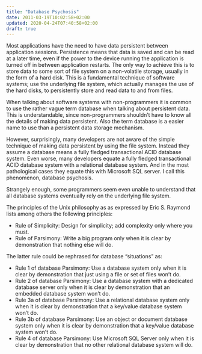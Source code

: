 ```yaml
---
title: "Database Psychosis"
date: 2011-03-19T10:02:58+02:00
updated: 2020-04-24T07:40:58+02:00
draft: true
---
```


Most applications have the need to have data persistent between application sessions. Persistence means that data is saved and can be read at a later time, even if the power to the device running the application is turned off in between application restarts. The only way to achieve this is to store data to some sort of file system on a non-volatile storage, usually in the form of a hard disk. This is a fundamental technique of software systems; use the underlying file system, which actually manages the use of the hard disks, to persistently store and read data to and from files.

When talking about software systems with non-programmers it is common to use the rather vague term database when talking about persistent data. This is understandable, since non-programmers shouldn’t have to know all the details of making data persistent. Also the term database is a easier name to use than a persistent data storage mechanism.

However, surprisingly, many developers are not aware of the simple technique of making data persistent by using the file system. Instead they assume a database means a fully fledged transactional ACID database system. Even worse, many developers equate a fully fledged transactional ACID database system with a relational database system. And in the most pathological cases they equate this with Microsoft SQL server. I call this phenomenon, database psychosis.

Strangely enough, some programmers seem even unable to understand that all database systems eventually rely on the underlying file system.

The principles of the Unix philosophy as as expressed by Eric S. Raymond lists among others the following principles:

* Rule of Simplicity: Design for simplicity; add complexity only where you must.
* Rule of Parsimony: Write a big program only when it is clear by demonstration that nothing else will do.

The latter rule could be rephrased for database “situations” as:

* Rule 1 of database Parsimony: Use a database system only when it is clear by demonstration that just using a file or set of files won’t do.
* Rule 2 of database Parsimony: Use a database system with a dedicated database server only when it is clear by demonstration that an embedded database system won’t do.
* Rule 3a of database Parsimony: Use a relational database system only when it is clear by demonstration that a key/value database system won’t do.
* Rule 3b of database Parsimony: Use an object or document database system only when it is clear by demonstration that a key/value database system won’t do.
* Rule 4 of database Parsimony: Use Microsoft SQL Server only when it is clear by demonstration that no other relational database system will do.
